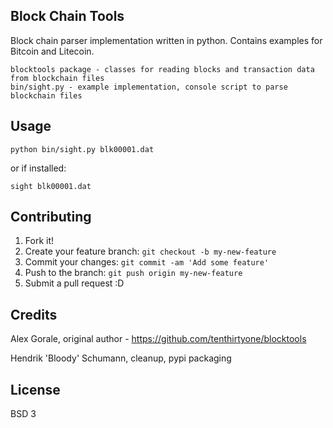 ## Block Chain Tools

Block chain parser implementation written in python. Contains examples for Bitcoin and Litecoin.

    blocktools package - classes for reading blocks and transaction data from blockchain files
    bin/sight.py - example implementation, console script to parse blockchain files

## Usage

`python bin/sight.py blk00001.dat`

or if installed:

`sight blk00001.dat`

## Contributing

1. Fork it!
2. Create your feature branch: `git checkout -b my-new-feature`
3. Commit your changes: `git commit -am 'Add some feature'`
4. Push to the branch: `git push origin my-new-feature`
5. Submit a pull request :D

## Credits

Alex Gorale, original author - https://github.com/tenthirtyone/blocktools

Hendrik 'Bloody' Schumann, cleanup, pypi packaging

## License

BSD 3

